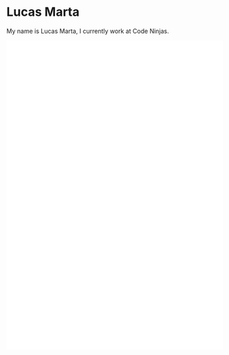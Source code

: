 # Lucas Marta

My name is Lucas Marta, I currently work at Code Ninjas.

![Metrics](https://github.com/gloggers99/gloggers99/blob/main/github-metrics.svg)
